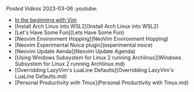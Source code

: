 _Posted Videos_
  2023-03-06
  :youtube:

  - [In the beginning with Vim](vim-in-the-beginning)
  - [Install Arch Linux into WSL2](Install Arch Linux into WSL2)
  - [Let's Have Some Fun](Lets Have Some Fun)
  - [Neovim Environment Hopping](NeoVim Environment Hopping)
  - [Neovim Experimental Noice plugin](experimental noice)
  - [Neovim Update Aenda](Neovim Update Agenda)
  - [Using Windows Subsystem for Linux 2 running Archlinux](Windows Subsystem for Linux 2 running Archlinux.md)
  - [Overridding LazyVim's LuaLine Defaults](Overridding LazyVim's LuaLine Defaults.md)
  - [Personal Productivity with Tmux](Personal Productivity with Tmux.md)
